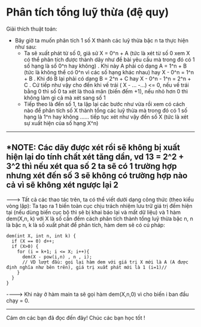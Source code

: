 # Phân tích tổng luỹ thừa (đệ quy)
Giải thích thuật toán:
  - Bây giờ ta muốn phân tích 1 số X thành các luỹ thừa bậc n ta thực hiện như sau:
    + Ta sẽ xuất phát từ số 0, giả sử X = 0^n + A (tức là xét từ số 0 xem X có thể phân tích được thành dãy như đề bài yêu cầu mà trong đó có 1 số hạng là       số 0^n hay không)
          . Khi này A phải có dạng A = 1^n + B (tức là không thể có 0^n vì các số hạng khác nhau) hay X - 0^n = 1^n + B
          . Khi đó B lại phải có dạng B = 2^n + C hay X - 0^n - 1^n = 2^n + C
          . Cứ tiếp như vậy cho đến khi vế trái ( X - ... -...) <= 0, nếu vế trái bằng 0 thì số 0 ta xét là thoả mãn (biến đếm +1), nếu nhỏ hơn 0 thì không             làm gì cả mà xét sang số 1
    + Tiếp theo là đến số 1, ta lặp lại các bước như vừa rồi xem có cách nào để phân tích số X thành tổng các luỹ thừa mà trong đó có 1 số hạng là 1^n hay       không
    ...... tiếp tục xét như vậy đến số X (tức là xét sự xuất hiện của số hạng X^n)
-------------------
*NOTE: Các dãy được xét rồi sẽ không bị xuất hiện lại do tính chất xét tăng dần, vd 13 = 2^2 + 3^2 thì nếu xét qua số 2 ta sẽ có 1 trường hợp nhưng xét     đến số 3 sẽ không có trường hợp nào cả vì sẽ không xét ngược lại 2
-------------------
  ---> Tất cả các thao tác trên, ta có thể viết dưới dạng công thức (theo kiểu vòng lặp):
    Ta tạo ra 1 biến toàn cục chịu trách nhiệm lưu trữ giá trị đếm hiện tại (nếu dùng biến cục bộ thì sẽ bị khai báo lại và mất dữ liệu) và 1 hàm dem(X,n, k) với X là số cần đếm cách phân tích thành tổng luỹ thừa bậc n, n là bậc n, k là số xuất phát để phân tích, hàm dem sẽ có cú pháp:
    
    dem(int X, int n, int k) {
      if (X == 0) d++;
      if (X>0) {
        for (i = k+1; i <= X; i++){
          dem(X - pow(i,n) , n , i);
          // VD lượt đầu: gọi lại hàm dem với giá trị X mới là A (A được định nghĩa như bên trên), giá trị xuất phát mới là 1 (i=1)//
        } 
      }
    }
    
   ----> Khi này ở hàm main ta sẽ gọi hàm dem(X,n,0) vì cho biến i ban đầu chạy = 0.
   
_____________
Cám ơn các bạn đã đọc đến đây! Chúc các bạn học tốt !
